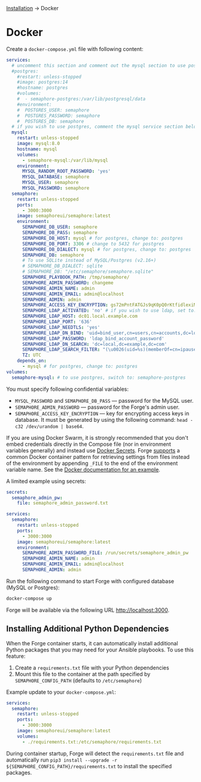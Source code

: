 
<div class="breadcrumbs">
    <a href="/administration-guide/installation">Installation</a>
    → Docker
</div>

# Docker

&#x20;Create a `docker-compose.yml` file with following content:

```yaml
services:
  # uncomment this section and comment out the mysql section to use postgres instead of mysql
  #postgres:
    #restart: unless-stopped
    #image: postgres:14
    #hostname: postgres
    #volumes:
    #  - semaphore-postgres:/var/lib/postgresql/data
    #environment:
    #  POSTGRES_USER: semaphore
    #  POSTGRES_PASSWORD: semaphore
    #  POSTGRES_DB: semaphore
  # if you wish to use postgres, comment the mysql service section below
  mysql:
    restart: unless-stopped
    image: mysql:8.0
    hostname: mysql
    volumes:
      - semaphore-mysql:/var/lib/mysql
    environment:
      MYSQL_RANDOM_ROOT_PASSWORD: 'yes'
      MYSQL_DATABASE: semaphore
      MYSQL_USER: semaphore
      MYSQL_PASSWORD: semaphore
  semaphore:
    restart: unless-stopped
    ports:
      - 3000:3000
    image: semaphoreui/semaphore:latest
    environment:
      SEMAPHORE_DB_USER: semaphore
      SEMAPHORE_DB_PASS: semaphore
      SEMAPHORE_DB_HOST: mysql # for postgres, change to: postgres
      SEMAPHORE_DB_PORT: 3306 # change to 5432 for postgres
      SEMAPHORE_DB_DIALECT: mysql # for postgres, change to: postgres
      SEMAPHORE_DB: semaphore
      # To use SQLite instead of MySQL/Postgres (v2.16+)
      # SEMAPHORE_DB_DIALECT: sqlite
      # SEMAPHORE_DB: "/etc/semaphore/semaphore.sqlite"
      SEMAPHORE_PLAYBOOK_PATH: /tmp/semaphore/
      SEMAPHORE_ADMIN_PASSWORD: changeme
      SEMAPHORE_ADMIN_NAME: admin
      SEMAPHORE_ADMIN_EMAIL: admin@localhost
      SEMAPHORE_ADMIN: admin
      SEMAPHORE_ACCESS_KEY_ENCRYPTION: gs72mPntFATGJs9qK0pQ0rKtfidlexiMjYCH9gWKhTU=
      SEMAPHORE_LDAP_ACTIVATED: 'no' # if you wish to use ldap, set to: 'yes'
      SEMAPHORE_LDAP_HOST: dc01.local.example.com
      SEMAPHORE_LDAP_PORT: '636'
      SEMAPHORE_LDAP_NEEDTLS: 'yes'
      SEMAPHORE_LDAP_DN_BIND: 'uid=bind_user,cn=users,cn=accounts,dc=local,dc=shiftsystems,dc=net'
      SEMAPHORE_LDAP_PASSWORD: 'ldap_bind_account_password'
      SEMAPHORE_LDAP_DN_SEARCH: 'dc=local,dc=example,dc=com'
      SEMAPHORE_LDAP_SEARCH_FILTER: "(\u0026(uid=%s)(memberOf=cn=ipausers,cn=groups,cn=accounts,dc=local,dc=example,dc=com))"
      TZ: UTC
    depends_on:
      - mysql # for postgres, change to: postgres
volumes:
  semaphore-mysql: # to use postgres, switch to: semaphore-postgres
```

You must specify following confidential variables:

* `MYSQL_PASSWORD` and `SEMAPHORE_DB_PASS` &mdash; password for the MySQL user.
* `SEMAPHORE_ADMIN_PASSWORD` &mdash; password for the Forge's admin user.
* `SEMAPHORE_ACCESS_KEY_ENCRYPTION` &mdash; key for encrypting access keys in database. It must be generated by using the following command: `head -c32 /dev/urandom | base64`.

If you are using Docker Swarm, it is strongly recommended that you don't embed credentials directly in the Compose file (nor in environment variables generally) and instead use [Docker Secrets](https://docs.docker.com/engine/swarm/secrets/). Forge [supports](https://github.com/semaphoreui/semaphore/issues/1268) a common Docker container pattern for retrieving settings from files instead of the environment by appending `_FILE` to the end of the environment variable name. See the [Docker documentation for an example](https://docs.docker.com/engine/swarm/secrets/#use-secrets-in-compose).

A limited example using secrets:

```yaml
secrets:
  semaphore_admin_pw:
    file: semaphore_admin_password.txt

services:
  semaphore:
    restart: unless-stopped
    ports:
      - 3000:3000
    image: semaphoreui/semaphore:latest
    environment:
      SEMAPHORE_ADMIN_PASSWORD_FILE: /run/secrets/semaphore_admin_pw
      SEMAPHORE_ADMIN_NAME: admin
      SEMAPHORE_ADMIN_EMAIL: admin@localhost
      SEMAPHORE_ADMIN: admin
```


Run the following command to start Forge with configured database (MySQL or Postgres):

```bash
docker-compose up
```

&#x20;Forge will be available via the following URL [http://localhost:3000](http://localhost:3000).

## Installing Additional Python Dependencies

When the Forge container starts, it can automatically install additional Python packages that you may need for your Ansible playbooks. To use this feature:

1. Create a `requirements.txt` file with your Python dependencies
2. Mount this file to the container at the path specified by `SEMAPHORE_CONFIG_PATH` (defaults to `/etc/semaphore`)

Example update to your `docker-compose.yml`:

```yaml
services:
  semaphore:
    restart: unless-stopped
    ports:
      - 3000:3000
    image: semaphoreui/semaphore:latest
    volumes:
      - ./requirements.txt:/etc/semaphore/requirements.txt
```

During container startup, Forge will detect the `requirements.txt` file and automatically run `pip3 install --upgrade -r ${SEMAPHORE_CONFIG_PATH}/requirements.txt` to install the specified packages.
